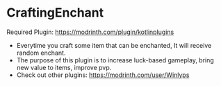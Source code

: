 # CraftingEnchant
Required Plugin: https://modrinth.com/plugin/kotlinplugins
- Everytime you craft some item that can be enchanted, It will receive random enchant.
- The purpose of this plugin is to increase luck-based gameplay, bring new value to items, improve pvp. 
- Check out other plugins: https://modrinth.com/user/Winlyps
